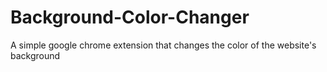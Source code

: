 Background-Color-Changer
========================

A simple google chrome extension that changes the color of the website's background

